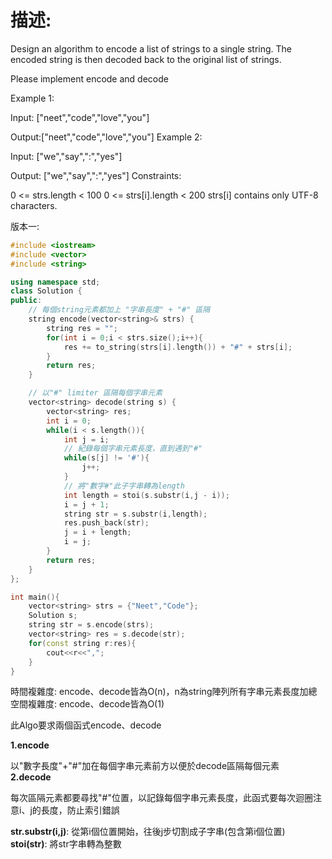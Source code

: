 # 描述:
Design an algorithm to encode a list of strings to a single string. The encoded string is then decoded back to the original list of strings.

Please implement encode and decode

Example 1:

Input: ["neet","code","love","you"]

Output:["neet","code","love","you"]
Example 2:

Input: ["we","say",":","yes"]

Output: ["we","say",":","yes"]
Constraints:

0 <= strs.length < 100
0 <= strs[i].length < 200
strs[i] contains only UTF-8 characters.

版本一:
```C++
#include <iostream>
#include <vector>
#include <string>

using namespace std;
class Solution {
public:
    // 每個string元素都加上 "字串長度" + "#" 區隔 
    string encode(vector<string>& strs) {
        string res = "";
        for(int i = 0;i < strs.size();i++){
            res += to_string(strs[i].length()) + "#" + strs[i];
        }
        return res;
    }

    // 以"#" limiter 區隔每個字串元素
    vector<string> decode(string s) {
        vector<string> res;
        int i = 0;
        while(i < s.length()){
            int j = i;
            // 紀錄每個字串元素長度，直到遇到"#"
            while(s[j] != '#'){
                j++;
            }
            // 將"數字#"此子字串轉為length
            int length = stoi(s.substr(i,j - i));
            i = j + 1;         
            string str = s.substr(i,length);
            res.push_back(str);
            j = i + length;
            i = j;
        }
        return res;
    }
};

int main(){
    vector<string> strs = {"Neet","Code"};
    Solution s;
    string str = s.encode(strs);
    vector<string> res = s.decode(str);
    for(const string r:res){
        cout<<r<<",";
    }
}
```
時間複雜度: encode、decode皆為O(n)，n為string陣列所有字串元素長度加總  
空間複雜度: encode、decode皆為O(1)

此Algo要求兩個函式encode、decode

**1.encode**  

以"數字長度"+"#"加在每個字串元素前方以便於decode區隔每個元素  
**2.decode**  

每次區隔元素都要尋找"#"位置，以記錄每個字串元素長度，此函式要每次迴圈注意i、j的長度，防止索引錯誤  

**str.substr(i,j)**: 從第i個位置開始，往後j步切割成子字串(包含第i個位置)  
**stoi(str)**: 將str字串轉為整數